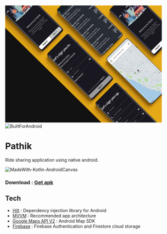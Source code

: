 ![](ss/banner.png)
![BuiltForAndroid](https://forthebadge.com/images/badges/built-for-android.svg)

# Pathik

Ride sharing application using native android.

![MadeWith-Kotlin-AndroidCanvas](https://img.shields.io/static/v1?label=Made%20With&message=Kotlin%20&color=blue)

### Download : [Get apk][apk-download]

## Tech

- [Hilt] : Dependency injection library for Android
- [MVVM] : Recommended app architecture
- [Google Maps API V2] : Android Map SDK
- [Firebase] : Firebase Authentication and Firestore cloud storage

[apk-download]: https://appdistribution.firebase.dev/i/2e22ce642ca18b9e
[hilt]: https://dagger.dev/hilt/
[mvvm]: https://developer.android.com/jetpack/guide#recommended-app-arch
[google maps api v2]: https://developers.google.com/maps/documentation/android-sdk/overview
[firebase]: https://firebase.google.com/
